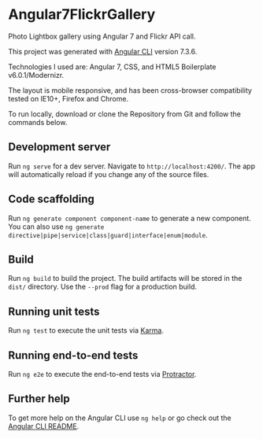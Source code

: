 # Angular7FlickrGallery

Photo Lightbox gallery using Angular 7 and Flickr API call.

This project was generated with [Angular CLI](https://github.com/angular/angular-cli) version 7.3.6.

Technologies I used are: Angular 7, CSS, and HTML5 Boilerplate v6.0.1/Modernizr.

The layout is mobile responsive, and has been cross-browser compatibility tested on IE10+, Firefox and Chrome.

To run locally, download or clone the Repository from Git and follow the commands below.

## Development server

Run `ng serve` for a dev server. Navigate to `http://localhost:4200/`. The app will automatically reload if you change any of the source files.

## Code scaffolding

Run `ng generate component component-name` to generate a new component. You can also use `ng generate directive|pipe|service|class|guard|interface|enum|module`.

## Build

Run `ng build` to build the project. The build artifacts will be stored in the `dist/` directory. Use the `--prod` flag for a production build.

## Running unit tests

Run `ng test` to execute the unit tests via [Karma](https://karma-runner.github.io).

## Running end-to-end tests

Run `ng e2e` to execute the end-to-end tests via [Protractor](http://www.protractortest.org/).

## Further help

To get more help on the Angular CLI use `ng help` or go check out the [Angular CLI README](https://github.com/angular/angular-cli/blob/master/README.md).
